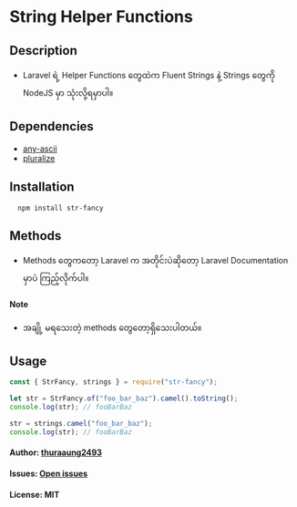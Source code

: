 # String Helper Functions

## Description

- Laravel ရဲ့ Helper Functions တွေထဲက Fluent Strings နဲ့ Strings တွေကို NodeJS မှာ သုံးလို့ရမှာပါ။

## Dependencies

- [any-ascii](https://www.npmjs.com/package/any-ascii)
- [pluralize](https://www.npmjs.com/package/pluralize)

## Installation

```
  npm install str-fancy
```

## Methods

- Methods တွေကတော့ Laravel က အတိုင်းပဲဆိုတော့ Laravel Documentation မှာပဲ ကြည့်လိုက်ပါ။

#### Note

- အချို့ မရသေးတဲ့ methods တွေတော့ရှိသေးပါတယ်။

## Usage

```javascript
const { StrFancy, strings } = require("str-fancy");

let str = StrFancy.of("foo_bar_baz").camel().toString();
console.log(str); // fooBarBaz

str = strings.camel("foo_bar_baz");
console.log(str); // fooBarBaz
```

[0]: https://github.com/thuraaung2493
[1]: https://github.com/thuraaung2493/str-fancy/issues

#### Author: [thuraaung2493][0]

#### Issues: [Open issues][1]

#### License: MIT
